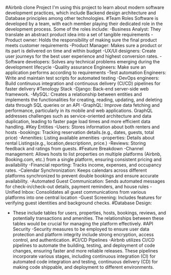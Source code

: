 #Airbnb clone Project
I'm using this project to learn about modern software development practices, which include Backend design architecture and Database principles among other technologies.
#Team Roles
Software is developed by a team, with each member playing their dedicated role in the development process. Some of the roles include: 
-Business Analyst: They translate an abstract product idea into a set of tangible requirements
-Product owner: Holds the responsibility of making sure the final product meets customer requirements
-Product Manager: Makes sure a product or its part is delivered on time and within budget
-UX/UI designers: Create user journeys for the best user experience and highest conversion rates.
-Software developers: Solves any technical problems emerging during the development lifecycle
-Quality assurance Engineers: Make sure an application performs according to requirements
-Test automation Engineers: Write and maintain test scripts for automated testing
-DevOps engineers: Build continuous integration and continuous delivery (CI/CD) pipelines for faster delivery
#Tenology Stack
-Django: Back-end server-side web framework. 
-MySQL: Creates a relationship between entities and implements the functionalities for creating, reading, updating, and deleting data through SQL queries or an API
-GraphQL: Improve data fetching and performance, particularly in its mobile and web applications. GraphQL addresses challenges such as service-oriented architecture and data duplication, leading to faster page load times and more efficient data handling. 
#Key Entities
-Users: Stores information about both renters and hosts
-bookings: Tracking reservation details.(e.g., dates, guests, total price)
-Amenities: Listing available amenities
-properties: Details about rental Listings(e.g., location,descriptionn, price.)
-Reviews: Storing feedback and ratings from guests.
#Feature Breakdown
-Channel management: Allows hosts to list properties on multiple platforms (Airbnb, Booking.com, etc.) from a single platform, ensuring consistent pricing and availability
-Financial reporting: Tracks income, expenses, and occupancy rates.
-Calendar Synchronization: Keeps calendars across different platforms synchronized to prevent double bookings and ensure accurate availability.
-Automated Guest Communication: Sends automated messages for check-in/check-out details, payment reminders, and house rules
-Unified Inbox: Consolidates all guest communications from various platforms into one central location
-Guest Screening: Includes features for verifying guest identities and background checks.
#Database Design: 
- These include tables for users, properties, hosts, bookings, reviews, and potentially transactions and amenities. The relationships between these tables would be crucial for managing the platform effectively. 
#API Security
-Security measures to be employed to ensure user data protection and platform integrity include strong encryption, access control, and authentication.
#CI/CD Pipelines
-Airbnb utilizes CI/CD pipelines to automate the building, testing, and deployment of code changes, ensuring faster and more reliable releases. These pipelines incorporate various stages, including continuous integration (CI) for automated code integration and testing, continuous delivery (CD) for making code shippable, and deployment to different environments. 
